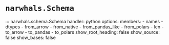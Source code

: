 # `narwhals.Schema`

::: narwhals.schema.Schema
    handler: python
    options:
      members:
        - names
        - dtypes
        - from_arrow
        - from_native
        - from_pandas_like
        - from_polars
        - len
        - to_arrow
        - to_pandas
        - to_polars
      show_root_heading: false
      show_source: false
      show_bases: false
